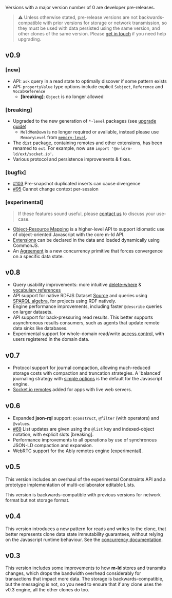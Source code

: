 Versions with a major version number of 0 are developer pre-releases.

> ⚠️ Unless otherwise stated, pre-release versions are not backwards-compatible
with prior versions for storage or network transmission, so they must be used
with data persisted using the same version, and other clones of the same
version. Please [get in touch](https://m-ld.org/hello) if you need help upgrading.

## v0.9

### [new]

- API: `ask` query in a read state to optimally discover if some pattern exists
- API: `propertyValue` type options include explicit `Subject`, `Reference` and `VocabReference`
  - **[breaking]**: `Object` is no longer allowed
 
### [breaking]

- Upgraded to the new generation of `*-level` packages (see [upgrade guide](https://github.com/Level/community#how-do-i-upgrade-to-abstract-level))
  - `MeldMemDown` is no longer required or available, instead please use `MemoryLevel` from [`memory-level`](https://github.com/Level/memory-level).
- The `dist` package, containing remotes and other extensions, has been renamed to `ext`. For example, now use `import '@m-ld/m-ld/ext/socket.io'`.
- Various protocol and persistence improvements & fixes.

### [bugfix]

- [#103](https://github.com/m-ld/m-ld-js/issues/103) Pre-snapshot duplicated inserts can cause divergence
- [#95](https://github.com/m-ld/m-ld-js/issues/95) Cannot change context per-session

### [experimental]

> If these features sound useful, please [contact us](https://m-ld.org/hello/) to discuss your use-case.

- [Object-Resource Mapping](https://edge.js.m-ld.org/classes/ormdomain.html) is a higher-level API to support idiomatic use of object-oriented Javascript with the core m-ld API.
- [Extensions](https://edge.js.m-ld.org/#extensions) can be declared in the data and loaded dynamically using CommonJS.
- An [Agreement](https://edge.js.m-ld.org/interfaces/update.html#_agree) is a new concurrency primitive that forces convergence on a specific data state.

## v0.8

- Query usability improvements: more intuitive
  [delete-where](https://github.com/m-ld/m-ld-spec/issues/76) &
  [vocabulary&nbsp;references](https://github.com/m-ld/m-ld-spec/issues/77)
- API support for native RDFJS Dataset
  [Source](https://rdf.js.org/stream-spec/#source-interface) and queries using
  [SPARQL&nbsp;algebra](https://github.com/joachimvh/SPARQLAlgebra.js#algebra-object),
  for projects using RDF natively.
- Engine performance improvements, including faster `@describe` queries on
  larger datasets.
- API support for back-pressuring read results. This better supports
  asynchronous results consumers, such as agents that update remote data sinks
  like databases.
- Experimental support for whole-domain read/write
  [access&nbsp;control](https://github.com/m-ld/m-ld-js/pull/85), with users
  registered in the domain data.

## v0.7

- Protocol support for journal compaction, allowing much-reduced storage 
  costs with compaction and truncation strategies. A 'balanced' journaling 
  strategy with
  [simple options](https://js.m-ld.org/interfaces/journalconfig.html) is the 
  default for the Javascript engine.
- [Socket.io remotes](https://js.m-ld.org/#socketio-remotes) added for apps 
  with live web servers.

## v0.6

- Expanded **json-rql** support: `@construct`, `@filter` (with operators) and
  `@values`.
- [#69](https://github.com/m-ld/m-ld-js/issues/69) List updates are given using
  the `@list` key and indexed-object notation, with explicit slots [breaking].
- Performance improvements to all operations by use of synchronous JSON-LD
  compaction and expansion.
- WebRTC support for the Ably remotes engine [experimental].

## v0.5

This version includes an overhaul of the experimental Constraints API and a
prototype implementation of multi-collaborator editable Lists.

This version is backwards-compatible with previous versions for network format
but not storage format.

## v0.4

This version introduces a new pattern for reads and writes to the clone, that
better represents clone data state immutability guarantees, without relying on
the Javascript runtime behaviour. See the
[concurrency&nbsp;documentation](https://js.m-ld.org/#concurrency).

## v0.3

This version includes some improvements to how **m-ld** stores and transmits
changes, which drops the bandwidth overhead considerably for transactions that
impact more data. The storage is backwards-compatible, but the messaging is not,
so you need to ensure that if any clone uses the v0.3 engine, all the other
clones do too.